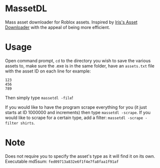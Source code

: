 # MassetDL
Mass asset downloader for Roblox assets. Inspired by [Iris's Asset Downloader](https://github.com/IrisV3rm/AssetDownloader) with the appeal of being more efficient. 
# Usage
Open command prompt, `cd` to the directory you wish to save the various assets to, make sure the .exe is in the same folder, have an `assets.txt` file with the asset ID on each line for example:
```
123
456
789
```
Then simply type `massetdl -file`!

If you would like to have the program scrape everything for you (it just starts at ID 1000000 and increments) then type `massetdl -scrape`.
If you would like to scrape for a certain type, add a filter: `massetdl -scrape -filter shirts`.
# Note
Does not require you to specify the asset's type as it will find it on its own.
Executable md5sum: `fed09713a832e6f1f4e7fa8faa1f91af`
